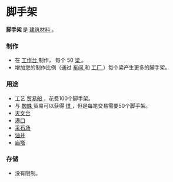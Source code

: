# 脚手架
<p>
  <strong>
      脚手架
  </strong>
    是
  <a href="#Resources">
      建筑材料
  </a>
    。
</p>

### 制作
<ul>
    <li>
        在
      <a href="#workshop">
          工作台
      </a>
        制作，
        每个
        50
      <a href="#beam">
          梁
      </a>
        。
    </li>
    <li>
        增加您的制作比例（通过
      <a href="#Buildings#Workshop">
          车间
      </a>
        和
      <a href="#Buildings#Factory">
          工厂
      </a>
        ）每个梁产生更多的脚手架。
    </li>
  </ul>

### 用途
<ul>
    <li>
        工艺
      <a href="#ship">
          贸易船
      </a>
        ，花费100个脚手架。
    </li>
    <li>
        与
      <a href="#Trade">
          蜘蛛
      </a>
        贸易可以获得
      <a href="#coal">
          煤
      </a>
        ，但是每笔交易需要50个脚手架。
    </li>
    <li>
      <a href="#Buildings#Observatory">
          天文台
      </a>
    </li>
    <li>
      <a href="#Buildings#Harbour">
          港口
      </a>
    </li>
    <li>
      <a href="#Buildings#Quarry">
          采石场
      </a>
    </li>
    <li>
      <a href="#Buildings#Oil_Well">
          油井
      </a>
    </li>
    <li>
      <a href="#Buildings#Ziggurat">
          庙塔
      </a>
    </li>
  </ul>

### 存储
<ul>
    <li>
        没有限制。
    </li>
  </ul>
</div>